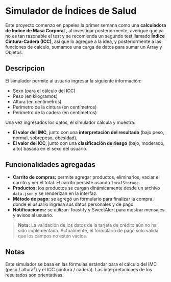 # Simulador de Índices de Salud

Este proyecto comenzo en papeles la primer semana como una **calculadora de Indice de Masa Corporal** , al investigar posteriormente, averigue que ya no es tan razonable el test y se recomienda un segundo test llamado **Índice Cintura-Cadera (ICC)**, asi que lo agregue a la idea, y posteriormente a las funciones de calculo, sumamos una carga de datos para sumar un Array y Objetos.

## Descripcion

El simulador permite al usuario ingresar la siguiente información:

*   Sexo (para el cálculo del ICC)
*   Peso (en kilogramos)
*   Altura (en centímetros)
*   Perímetro de la cintura (en centímetros)
*   Perímetro de la cadera (en centímetros)

Una vez ingresados los datos, el simulador calcula y muestra:

*   **El valor del IMC**, junto con una **interpretación del resultado** (bajo peso, normal, sobrepeso, obesidad).
*   **El valor del ICC**, junto con una **clasificación de riesgo** (bajo, moderado, alto) basada en el sexo del usuario.

## Funcionalidades agregadas

- **Carrito de compras:** permite agregar productos, eliminarlos, vaciar el carrito y ver el total. El carrito persiste usando `localStorage`.
- **Productos:** los productos se cargan dinámicamente desde un archivo `data.json` y se renderizan en la interfaz.
- **Método de pago:** se agregó un formulario para finalizar la compra, donde el usuario ingresa sus datos personales y de pago.
- **Notificaciones:** se utilizan Toastify y SweetAlert para mostrar mensajes y avisos al usuario.

> **Nota:** La validación de los datos de la tarjeta de crédito aún no ha sido implementada. Actualmente, el formulario de pago solo valida que los campos no estén vacíos.

## Notas

Este simulador se basa en las fórmulas estándar para el cálculo del IMC (peso / altura²) y el ICC (cintura / cadera). Las interpretaciones de los resultados son orientativas.
